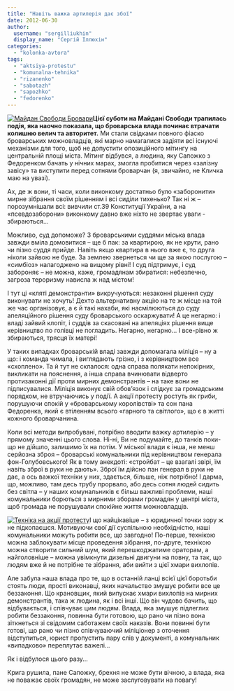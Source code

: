 ```yaml
---
title: "Навіть важка артилерія дає збої"
date: 2012-06-30
author: 
  username: "sergilliukhin"
  display_name: "Сергій Іллюхін"
categories: 
  - "kolonka-avtora"
tags: 
  - "aktsiya-protestu"
  - "komunalna-tehnika"
  - "rizanenko"
  - "sabotazh"
  - "sapozhko"
  - "fedorenko"
---
```


[![](https://mpz.brovary.org/wp-content/uploads/2012/06/Izobrazhenie-61811.jpg "Майдан Свободи Бровари")](https://mpz.brovary.org/wp-content/uploads/2012/06/Izobrazhenie-61811.jpg)**Цієї суботи на Майдані Свободи трапилась подія, яка наочно показала, що броварська влада починає втрачати колишню велич та авторитет.** Ми стали свідками повного фіаско броварських можновладців, які марно намагалися задіяти всі існуючі механізми для того, щоб не допустити опозиційного мітингу на центральній площі міста. Мітинг відбувся, а людина, яку Сапожко з Федоренком бачать у нічних марах, змогла пробитися через «залізну завісу» та виступити перед сотнями броварчан (я, звичайно, не Кличка маю на увазі).

Ах, де ж вони, ті часи, коли виконкому достатньо було «заборонити» мирне зібрання своїм рішенням і всі сиділи тихенько? Так ні ж – порозумнішали всі: вивчили ст.39 Конституції України, а на «псевдозаборони» виконкому давно вже ніхто не звертає уваги - збираються…

Можливо, суд допоможе? З броварськими суддями міська влада завжди вміла домовитися – ще б пак: за квартирою, як не крути, рано чи пізно суддя прийде. Навіть якщо квартира в нього вже є, то друга ніколи зайвою не буде. За землею звернеться чи ще за якою послугою – «симбіоз» налагоджено на вищому рівні! І суд підтримує, і суд забороняє – не можна, каже, громадянам збиратися: небезпечно, загроза тероризму нависла ж над містом!

І тут ці «кляті демонстранти» викручуються: незаконні рішення суду виконувати не хочуть! Дехто альтернативну акцію на те ж місце на той же час організовує, а є й такі нахаби, які насмілюються до суду апеляційного рішення суду броварського оскаржувати! А це негарно: і владі зайвий клопіт, і суддів за скасовані на апеляціях рішення вище керівництво по голівці не погладить. Негарно, негарно… І все-рівно ж збираються, трясця їх матері!

У таких випадках броварській владі завжди допомагала міліція – ну а що: і команда чимала, і виглядають грізно, і з керівництвом все «схоплено». Та й тут не склалося: одна справа полякати непокірних, викликати на пояснення, а інша справа вчинювати відверто протизаконні дії проти мирних демонстрантів – на таке вони не підписувалися. Міліція виконує свій обов’язок і слідкує за громадським порядком, не втручаючись у події. А акції протесту ростуть як гриби, порушуючи спокій у «броварському королівстві» та сон пана Федоренка, який є втіленням всього «гарного та світлого», що є в житті кожного броварчанина.

Коли всі методи випробувані, потрібно вводити важку артилерію – у прямому значенні цього слова. Ні-ні, Ви не подумайте, до танків поки-що не дійшло, залишимо їх на потім. У міської влади є інша, не менш серйозна зброя – броварські комунальники під керівництвом генерала фон-Голубовського! Як в тому анекдоті: «стройбат – це взагалі звірі, їм навіть зброї в руки не дають». Зброї їм дійсно пан генерал в руки не дає, а ось важкої техніки у них, здається, більше, ніж потрібно! І дарма, що, можливо, там десь трубу прорвало, або десь сотня людей сидить без світла – у наших комунальників є більш важливі проблеми, наші комунальники борються з мирними зборами громадян у центрі міста, щоб громада не порушували спокійне життя можновладців.

[![](https://mpz.brovary.org/wp-content/uploads/2012/06/IMAG0279-1.jpg "Техніка на акції протесту")](https://mpz.brovary.org/wp-content/uploads/2012/06/IMAG0279-1.jpg)І що найцікавіше – з юридичної точки зору ж не підкопаєшся. Мотивуючи свої дії суспільною необхідністю, наші комунальники можуть робити все, що завгодно! По-перше, технікою можна заблокувати місце проведення зібрання, по-друге, технікою можна створити сильний шум, який перешкоджатиме ораторам, а найголовніше – можна увімкнути дизельні двигуни на повну, та так, що людям вже й не потрібне те зібрання, аби вийти з цієї хмари вихлопів.

Але забула наша влада про те, що в останній ланці всієї цієї боротьби стоять люди, прості виконавці, яких начальство змушує робити все це беззаконня. Що крановщик, який випускає хмари вихлопів на мирних демонстрантів, така ж людина, як і всі інші. Що він чудово бачить, що відбувається, і співчуває цим людям. Влада, яка змушує підлеглих робити беззаконня, повинна бути готовою, що рано чи пізно вона зіткнеться зі свідомим саботажем своїх наказів. Вони повинні бути готові, що рано чи пізно співчуваючий міліціонер з оточення відступиться, юрист пропустить пару слів у документі, а комунальник «випадково» переплутає важелі…

Як і відбулося цього разу…

Крига рушила, пане Сапожку, брехня не може бути вічною, а влада, яка не поважає своїх громадян, не може заслуговувати на повагу!
